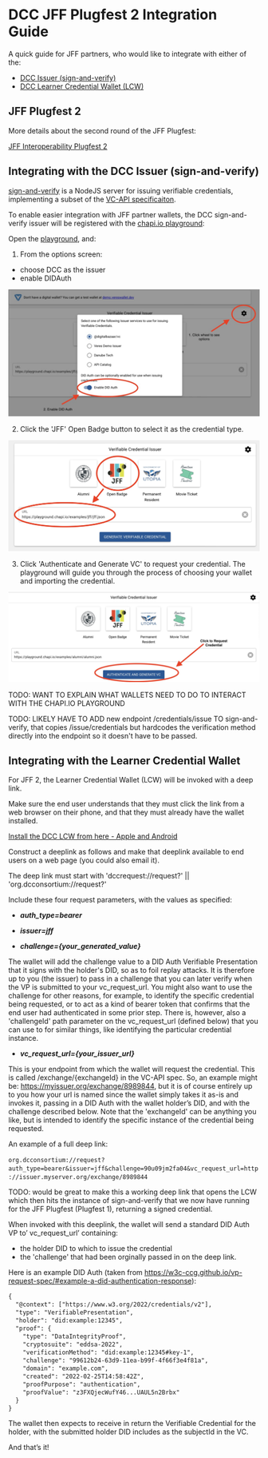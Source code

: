 # DCC JFF Plugfest 2 Integration Guide

A quick guide for JFF partners, who would like to integrate with either of the:

- [DCC Issuer (sign-and-verify)](#integratinng-with-the-dcc-issuer-sign-and-verify)
- [DCC Learner Credential Wallet (LCW)](#integrating-with-the-learner-credential-wallet)

## JFF Plugfest 2

More details about the second round of the JFF Plugfest:

[JFF Interoperability Plugfest 2](https://w3c-ccg.github.io/vc-ed/plugfest-2-2022/)

## Integrating with the DCC Issuer (sign-and-verify)

[sign-and-verify](https://github.com/digitalcredentials/sign-and-verify) is a NodeJS server for issuing verifiable credentials, implementing a subset of the [VC-API specificaiton](https://w3c-ccg.github.io/vc-api).

To enable easier integration with JFF partner wallets, the DCC sign-and-verify issuer will be registered with the [chapi.io playground](playground.chapi.io):

Open the [playground](playground.chapi.io), and:

1. From the options screen:

- choose DCC as the issuer
- enable DIDAuth

![](choose_DCC_in_chapi.jpg)

2. Click the 'JFF' Open Badge button to select it as the credential type.

![](choose_OB_in_chapi.jpg)

3. Click 'Authenticate and Generate VC' to request your credential.  The playground will guide you through the process of choosing your wallet and importing the credential.

![](request_credential.jpg)

TODO:  WANT TO EXPLAIN WHAT WALLETS NEED TO DO TO INTERACT WITH THE CHAPI.IO PLAYGROUND

TODO: LIKELY HAVE TO ADD new endpoint /credentials/issue TO sign-and-verify, that copies /issue/credentials
but hardcodes the verification method directly into the endpoint so it doesn't have to be passed.

## Integrating with the Learner Credential Wallet

For JFF 2, the Learner Credential Wallet (LCW) will be invoked with a deep link.

Make sure the end user understands that they must click the link from a web browser on their phone, and that they must already have the wallet installed.

[Install the DCC LCW from here - Apple and Android](https://lcw.app) 

Construct a deeplink as follows and make that deeplink available to end users on a web page (you could also email it).  

The deep link must start with 'dccrequest://request?' || 'org.dcconsortium://request?'

Include these four request parameters, with the values as specified:

- <b><i>auth_type=bearer</i></b>

- <b><i>issuer=jff</i></b>

- <b><i>challenge={your_generated_value}</i></b>

The wallet will add the challenge value to a DID Auth Verifiable Presentation that it signs with the holder's DID, so as to foil replay attacks.  It is therefore up to you (the issuer) to pass in a challenge that you can later verify when the VP is submitted to your vc_request_url.  You might also want to use the challenge for other reasons, for example, to identify the specific credential being requested, or to act as a kind of bearer token that confirms that the end user had authenticated in some prior step.  There is, however, also a 'challengeId' path parameter on the vc_request_url (defined below) that you can use to for similar things, like identifying the particular credential instance.

- <b><i>vc_request_url={your_issuer_url}</i></b>

This is your endpoint from which the wallet will request the credential.  This is called /exchange/{exchangeId} in the VC-API spec.  So, an example might be: https://myissuer.org/exchange/8989844, but it is of course entirely up to you how your url is named since the wallet simply takes it as-is and invokes it, passing in a DID Auth with the wallet holder’s DID, and with the challenge described below.  Note that the 'exchangeId' can be anything you like, but is intended to identify the specific instance of the credential being requested.

An example of a full deep link:

`org.dcconsortium://request?auth_type=bearer&issuer=jff&challenge=90u09jm2fa04&vc_request_url=http://issuer.myserver.org/exchange/8989844`

TODO: would be great to make this a working deep link that opens the LCW which then hits the instance of sign-and-verify that we now have running for the JFF Plugfest (Plugfest 1), returning a signed credential.

When invoked with this deeplink, the wallet will send a standard DID Auth VP to’ vc_request_url’ containing:

 - the holder DID to which to issue the credential
 - the 'challenge' that had been orginally passed in on the deep link.

Here is an example DID Auth (taken from https://w3c-ccg.github.io/vp-request-spec/#example-a-did-authentication-response):

```
{
  "@context": ["https://www.w3.org/2022/credentials/v2"],
  "type": "VerifiablePresentation",
  "holder": "did:example:12345",
  "proof": {
    "type": "DataIntegrityProof",
    "cryptosuite": "eddsa-2022",
    "verificationMethod": "did:example:12345#key-1",
    "challenge": "99612b24-63d9-11ea-b99f-4f66f3e4f81a",
    "domain": "example.com",
    "created": "2022-02-25T14:58:42Z",
    "proofPurpose": "authentication",
    "proofValue": "z3FXQjecWufY46...UAUL5n2Brbx"
  }
}
```

The wallet then expects to receive in return the Verifiable Credential for the holder, with the submitted holder DID includes as the subjectId in the VC.

And that’s it!
